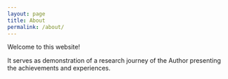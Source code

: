 ```yaml
---
layout: page
title: About
permalink: /about/
---
```


Welcome to this website!

It serves as demonstration of a research journey of the Author presenting the achievements and experiences.

